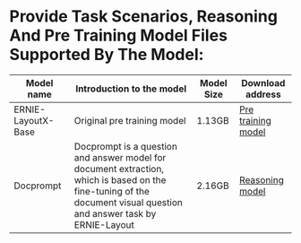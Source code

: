# Provide Task Scenarios, Reasoning And Pre Training Model Files Supported By The Model:
| Model name | Introduction to the model | Model Size | Download address |
| ---- | ---- | ---- |---- |
| ERNIE-LayoutX-Base | Original pre training model | 1.13GB | [Pre training model](https://bj.bcebos.com/paddlenlp/models/transformers/ernie_layout/ernie_layoutx_base_uncased.pdparams) |
| Docprompt | Docprompt is a question and answer model for document extraction, which is based on the fine-tuning of the document visual question and answer task by ERNIE-Layout | 2.16GB | [Reasoning model](https://bj.bcebos.com/paddlenlp/taskflow/document_intelligence/docprompt/docprompt_params.tar)|


